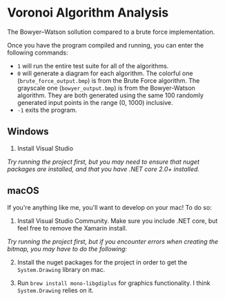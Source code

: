 ﻿# Voronoi Algorithm Analysis
The Bowyer–Watson sollution compared to a brute force implementation.

Once you have the program compiled and running, you can enter the following commands:

- `1` will run the entire test suite for all of the algorithms.
- `0` will generate a diagram for each algorithm. The colorful one (`brute_force_output.bmp`) is from the Brute Force algorithm. The grayscale one (`bowyer_output.bmp`) is from the Bowyer-Watson algorithm. They are both generated using the same 100 randomly generated input points in the range (0, 1000) inclusive.
- `-1` exits the program.

## Windows

1. Install Visual Studio

_Try running the project first, but you may need to ensure that nuget packages are installed, and that you have .NET core 2.0+ installed._

## macOS
If you're anything like me, you'll want to develop on your mac! To do so:

1. Install Visual Studio Community. Make sure you include .NET core, but feel free to remove the Xamarin install.

_Try running the project first, but if you encounter errors when creating the bitmap, you may have to do the following:_

2. Install the nuget packages for the project in order to get the `System.Drawing` library on mac. 

3. Run `brew install mono-libgdiplus` for graphics functionality. I think `System.Drawing` relies on it.